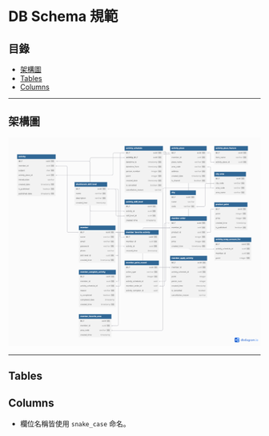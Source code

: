 # DB Schema 規範

## 目錄

- [架構圖](#架構圖)
- [Tables](#tables)
- [Columns](#columns)

---

## 架構圖

![DB 架構圖](./assets/shuttler_db_schema.png)

---

## Tables


## Columns
- 欄位名稱皆使用 `snake_case` 命名。